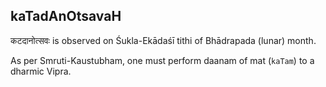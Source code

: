 ## kaTadAnOtsavaH

कटदानोत्सवः is observed on Śukla-Ekādaśī tithi of Bhādrapada (lunar) month.

As per Smruti-Kaustubham, one must perform daanam of mat (`kaTam`) to a dharmic Vipra.

